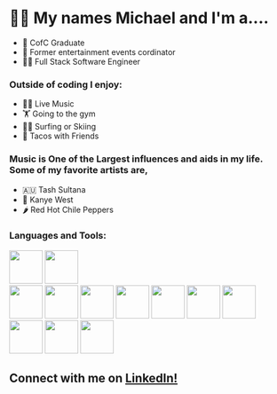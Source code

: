 # 👋🏼 My names Michael and I'm a....

- 📓 CofC Graduate 
- 🎸 Former entertainment events cordinator
- 🧑‍💻 Full Stack Software Engineer

### Outside of coding I enjoy:

- 🕺🏼 Live Music 
- 🏋️ Going to the gym
- 🏄🏼 Surfing or Skiing
- 🌮 Tacos with Friends 

### Music is One of the Largest influences and aids in my life. Some of my favorite artists are, 

- 🇦🇺 Tash Sultana
- 🐻 Kanye West
- 🌶 Red Hot Chile Peppers

### Languages and Tools:
 
 <code><img height="60" src="https://www.vectorlogo.zone/logos/npmjs/npmjs-ar21.svg"></code>
 <code><img height="60" src="https://www.vectorlogo.zone/logos/nodejs/nodejs-horizontal.svg"></code>            
 <code><img height="60" src="https://www.vectorlogo.zone/logos/javascript/javascript-horizontal.svg"></code>
 <code><img height="60" src="https://www.vectorlogo.zone/logos/mysql/mysql-ar21.svg"></code> 
 <code><img height="60" src="https://www.vectorlogo.zone/logos/postgresql/postgresql-horizontal.svg"></code>
 <code><img height="60" src="https://www.vectorlogo.zone/logos/mongodb/mongodb-ar21.svg"></code>
 <code><img height="60" src="https://www.vectorlogo.zone/logos/git-scm/git-scm-ar21.svg"></code> 
 <code><img height="60" src="https://www.vectorlogo.zone/logos/amazon_aws/amazon_aws-ar21.svg"></code>
 <code><img height="60" src="https://www.vectorlogo.zone/logos/jestjsio/jestjsio-ar21.svg"></code>
<code><img height="60" src="https://www.vectorlogo.zone/logos/expressjs/expressjs-ar21.svg"></code>
<code><img height="60" src="https://www.vectorlogo.zone/logos/mochajs/mochajs-ar21.svg"></code>
<code><img height="60" src="https://www.vectorlogo.zone/logos/zoomus/zoomus-ar21.svg"></code>

## Connect with me on <a href="https://www.linkedin.com/in/michael-harfenist-blue/">LinkedIn!</a>
